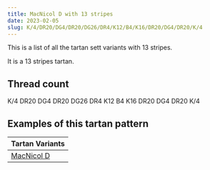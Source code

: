 ```yaml
---
title: MacNicol D with 13 stripes
date: 2023-02-05
slug: K/4/DR20/DG4/DR20/DG26/DR4/K12/B4/K16/DR20/DG4/DR20/K/4
---
```

This is a list of all the tartan sett variants with 13 stripes.

It is a 13 stripes tartan.


## Thread count
K/4 DR20 DG4 DR20 DG26 DR4 K12 B4 K16 DR20 DG4 DR20 K/4

## Examples of this tartan pattern

| Tartan Variants |
|---------------|
| [MacNicol D](/variants/k/4/dr20/dg4/dr20/dg26/dr4/k12/b4/k16/dr20/dg4/dr20/k/4-b4367ae-dg11450d-draa0000-k000000)||
